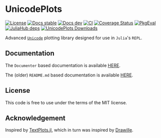 # UnicodePlots

[![License](https://img.shields.io/badge/license-MIT-brightgreen.svg?style=flat)](
  LICENSE.md
)
[![Docs stable](https://img.shields.io/badge/docs-stable-blue.svg)](
  https://juliaplots.org/UnicodePlots.jl/stable/
)
[![Docs dev](https://img.shields.io/badge/docs-dev-blue.svg)](
  https://juliaplots.org/UnicodePlots.jl/dev/
)
[![CI](https://github.com/JuliaPlots/UnicodePlots.jl/actions/workflows/ci.yml/badge.svg)](
  https://github.com/JuliaPlots/UnicodePlots.jl/actions/workflows/ci.yml
)
[![Coverage Status](https://codecov.io/gh/JuliaPlots/UnicodePlots.jl/branch/master/graphs/badge.svg?branch=master)](
  https://app.codecov.io/gh/JuliaPlots/UnicodePlots.jl
)
[![PkgEval](https://juliaci.github.io/NanosoldierReports/pkgeval_badges/U/UnicodePlots.named.svg)](
  https://juliaci.github.io/NanosoldierReports/pkgeval_badges/U/UnicodePlots.html
)
[![JuliaHub deps](https://juliahub.com/docs/UnicodePlots/deps.svg)](
  https://juliahub.com/ui/Packages/UnicodePlots/Ctj9q?t=2
)
[![UnicodePlots Downloads](https://img.shields.io/badge/dynamic/json?url=http%3A%2F%2Fjuliapkgstats.com%2Fapi%2Fv1%2Fmonthly_downloads%2FUnicodePlots&query=total_requests&suffix=%2Fmonth&label=Downloads)](
  https://juliapkgstats.com/pkg/UnicodePlots
)

Advanced [`Unicode`](https://en.wikipedia.org/wiki/Unicode) plotting library designed for use in `Julia`'s `REPL`.

## Documentation
The `Documenter` based documentation is available [HERE](https://juliaplots.org/UnicodePlots.jl/dev/).

The (older) `README.md` based documentation is available [HERE](https://github.com/JuliaPlots/UnicodePlots.jl/blob/main/README-old.md).

## License
This code is free to use under the terms of the MIT license.

## Acknowledgement
Inspired by [TextPlots.jl](https://github.com/sunetos/TextPlots.jl), which in turn was inspired by [Drawille](https://github.com/asciimoo/drawille).
